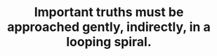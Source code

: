 ---
title: Important truths must be approached gently, indirectly, in a looping spiral.
tags: inspection truth TMWT
star: true
preamble: true
order: 1
---